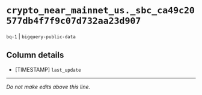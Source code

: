 # `crypto_near_mainnet_us._sbc_ca49c20577db4f7f9c07d732aa23d907`
`bq-1` | `bigquery-public-data`

## Column details
* [TIMESTAMP] `last_update`

-------------------------------------------------------------------------------
*Do not make edits above this line.*
